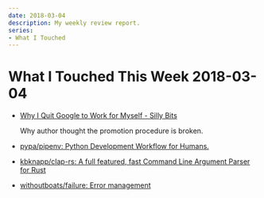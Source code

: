 ```yaml
---
date: 2018-03-04
description: My weekly review report.
series:
- What I Touched
---
```


# What I Touched This Week 2018-03-04


- [Why I Quit Google to Work for Myself - Silly Bits](https://mtlynch.io/why-i-quit-google/)

    Why author thought the promotion procedure is broken.
- [pypa/pipenv: Python Development Workflow for Humans.](https://github.com/pypa/pipenv)
- [kbknapp/clap-rs: A full featured, fast Command Line Argument Parser for Rust](https://github.com/kbknapp/clap-rs)
- [withoutboats/failure: Error management](https://github.com/withoutboats/failure)
